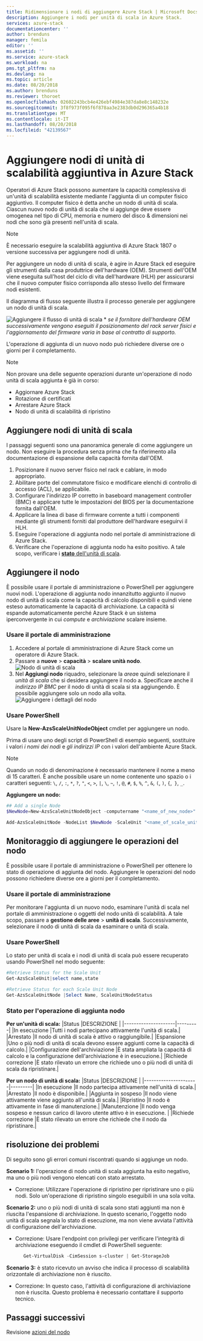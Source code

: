 ```yaml
---
title: Ridimensionare i nodi di aggiungere Azure Stack | Microsoft Docs
description: Aggiungere i nodi per unità di scala in Azure Stack.
services: azure-stack
documentationcenter: ''
author: brenduns
manager: femila
editor: ''
ms.assetid: ''
ms.service: azure-stack
ms.workload: na
pms.tgt_pltfrm: na
ms.devlang: na
ms.topic: article
ms.date: 08/20/2018
ms.author: brenduns
ms.reviewer: thoroet
ms.openlocfilehash: 02602243bcb4e426ebf4984e387da8e8c148232e
ms.sourcegitcommit: 3f8f973f095f6f878aa3e2383db0d296365a4b18
ms.translationtype: MT
ms.contentlocale: it-IT
ms.lasthandoff: 08/20/2018
ms.locfileid: "42139567"
---
```

# <a name="add-additional-scale-unit-nodes-in-azure-stack"></a>Aggiungere nodi di unità di scalabilità aggiuntiva in Azure Stack

Operatori di Azure Stack possono aumentare la capacità complessiva di un'unità di scalabilità esistente mediante l'aggiunta di un computer fisico aggiuntivo. Il computer fisico è detta anche un nodo di unità di scala. Ciascun nuovo nodo di unità di scala che si aggiunge deve essere omogenea nel tipo di CPU, memoria e numero del disco & dimensioni nei nodi che sono già presenti nell'unità di scala.

> [!NOTE]  
È necessario eseguire la scalabilità aggiuntiva di Azure Stack 1807 o versione successiva per aggiungere nodi di unità.

Per aggiungere un nodo di unità di scala, è agire in Azure Stack ed eseguire gli strumenti dalla casa produttrice dell'hardware (OEM). Strumenti dell'OEM viene eseguita sull'host del ciclo di vita dell'hardware (HLH) per assicurarsi che il nuovo computer fisico corrisponda allo stesso livello del firmware nodi esistenti.

Il diagramma di flusso seguente illustra il processo generale per aggiungere un nodo di unità di scala.

![Aggiungere il flusso di unità di scala](media/azure-stack-add-scale-node/add-node-flow.png) &#42; *se il fornitore dell'hardware OEM successivamente vengono eseguiti il posizionamento del rack server fisici e l'aggiornamento del firmware varia in base al contratto di supporto.*

L'operazione di aggiunta di un nuovo nodo può richiedere diverse ore o giorni per il completamento.

> [!Note]  
> Non provare una delle seguente operazioni durante un'operazione di nodo unità di scala aggiunta è già in corso:
>
>  - Aggiornare Azure Stack
>  - Rotazione di certificati
>  - Arrestare Azure Stack
>  - Nodo di unità di scalabilità di ripristino


## <a name="add-scale-unit-nodes"></a>Aggiungere nodi di unità di scala

I passaggi seguenti sono una panoramica generale di come aggiungere un nodo. Non eseguire la procedura senza prima che fa riferimento alla documentazione di espansione della capacità fornita dall'OEM.

1. Posizionare il nuovo server fisico nel rack e cablare, in modo appropriato. 
2. Abilitare porte del commutatore fisico e modificare elenchi di controllo di accesso (ACL), se applicabile.
3. Configurare l'indirizzo IP corretto in baseboard management controller (BMC) e applicare tutte le impostazioni del BIOS per la documentazione fornita dall'OEM.
4. Applicare la linea di base di firmware corrente a tutti i componenti mediante gli strumenti forniti dal produttore dell'hardware eseguirvi il HLH.
5. Eseguire l'operazione di aggiunta nodo nel portale di amministrazione di Azure Stack.
6. Verificare che l'operazione di aggiunta nodo ha esito positivo. A tale scopo, verificare i [ **stato** dell'unità di scala](#monitor-add-node-operations). 

## <a name="add-the-node"></a>Aggiungere il nodo

È possibile usare il portale di amministrazione o PowerShell per aggiungere nuovi nodi. L'operazione di aggiunta nodo innanzitutto aggiunto il nuovo nodo di unità di scala come la capacità di calcolo disponibili e quindi viene esteso automaticamente la capacità di archiviazione. La capacità si espande automaticamente perché Azure Stack è un sistema iperconvergente in cui *compute* e *archiviazione* scalare insieme.

### <a name="use-the-admin-portal"></a>Usare il portale di amministrazione

1. Accedere al portale di amministrazione di Azure Stack come un operatore di Azure Stack.
2. Passare a **nuove** > **capacità** > **scalare unità nodo**.
   ![Nodo di unità di scala](media/azure-stack-add-scale-node/select-node1.png)
3. Nel **Aggiungi nodo** riquadro, selezionare la *area*e quindi selezionare il *unità di scala* che si desidera aggiungere il nodo a. Specificare anche il *indirizzo IP BMC* per il nodo di unità di scala si sta aggiungendo. È possibile aggiungere solo un nodo alla volta.
   ![Aggiungere i dettagli del nodo](media/azure-stack-add-scale-node/select-node2.png)
 

### <a name="use-powershell"></a>Usare PowerShell

Usare la **New-AzsScaleUnitNodeObject** cmdlet per aggiungere un nodo.  

Prima di usare uno degli script di PowerShell di esempio seguenti, sostituire i valori *i nomi dei nodi* e *gli indirizzi IP* con i valori dell'ambiente Azure Stack.

  > [!Note]  
  > Quando un nodo di denominazione è necessario mantenere il nome a meno di 15 caratteri. È anche possibile usare un nome contenente uno spazio o i caratteri seguenti: `\`, `/`, `:`, `*`, `?`, `"`, `<`, `>`, `|`, `\`, `~`, `!`, `@`, `#`, `$`, `%`, `^`, `&`, `(`, `)`, `{`,` }`, `_`.

**Aggiungere un nodo:**
  ```powershell
  ## Add a single Node 
  $NewNode=New-AzsScaleUnitNodeObject -computername "<name_of_new_node>" -BMCIPv4Address "<BMCIP_address_of_new_node>" 
 
  Add-AzsScaleUnitNode -NodeList $NewNode -ScaleUnit "<name_of_scale_unit_cluster>" 
  ```  

## <a name="monitor-add-node-operations"></a>Monitoraggio di aggiungere le operazioni del nodo 
È possibile usare il portale di amministrazione o PowerShell per ottenere lo stato di operazione di aggiunta del nodo. Aggiungere le operazioni del nodo possono richiedere diverse ore a giorni per il completamento.

### <a name="use-the-admin-portal"></a>Usare il portale di amministrazione 
Per monitorare l'aggiunta di un nuovo nodo, esaminare l'unità di scala nel portale di amministrazione o oggetti del nodo unità di scalabilità. A tale scopo, passare a **gestione delle aree** > **unità di scala**. Successivamente, selezionare il nodo di unità di scala da esaminare o unità di scala. 

### <a name="use-powershell"></a>Usare PowerShell
Lo stato per unità di scala e i nodi di unità di scala può essere recuperato usando PowerShell nel modo seguente:
  ```powershell
  #Retrieve Status for the Scale Unit
  Get-AzsScaleUnit|select name,state
 
  #Retrieve Status for each Scale Unit Node
  Get-AzsScaleUnitNode |Select Name, ScaleUnitNodeStatus
```

### <a name="status-for-the-add-node-operation"></a>Stato per l'operazione di aggiunta nodo 
**Per un'unità di scala:**
|Status               |DESCRIZIONE  |
|---------------------|---------|
|In esecuzione              |Tutti i nodi partecipano attivamente l'unità di scala.|
|Arrestato              |Il nodo di unità di scala è attivo o raggiungibile.|
|Espansione            |Uno o più nodi di unità di scala devono essere aggiunti come la capacità di calcolo.|
|Configurazione dell'archiviazione  |È stata ampliata la capacità di calcolo e la configurazione dell'archiviazione è in esecuzione.|
|Richiede correzione |È stato rilevato un errore che richiede uno o più nodi di unità di scala da ripristinare.|


**Per un nodo di unità di scala:**
|Status                |DESCRIZIONE  |
|----------------------|---------|
|In esecuzione               |Il nodo partecipa attivamente nell'unità di scala.|
|Arrestato               |Il nodo è disponibile.|
|Aggiunta in sospeso                |Il nodo viene attivamente viene aggiunto all'unità di scala.|
|Ripristino             |Il nodo è attivamente in fase di manutenzione.|
|Manutenzione            |Il nodo venga sospeso e nessun carico di lavoro utente attivo è in esecuzione. |
|Richiede correzione  |È stato rilevato un errore che richiede che il nodo da ripristinare.|


## <a name="troubleshooting"></a>risoluzione dei problemi
Di seguito sono gli errori comuni riscontrati quando si aggiunge un nodo. 

**Scenario 1:** l'operazione di nodo unità di scala aggiunta ha esito negativo, ma uno o più nodi vengono elencati con stato arrestato.  
- Correzione: Utilizzare l'operazione di ripristino per ripristinare uno o più nodi. Solo un'operazione di ripristino singolo eseguibili in una sola volta.

**Scenario 2:** uno o più nodi di unità di scala sono stati aggiunti ma non è riuscita l'espansione di archiviazione. In questo scenario, l'oggetto nodo unità di scala segnala lo stato di esecuzione, ma non viene avviata l'attività di configurazione dell'archiviazione.  
- Correzione: Usare l'endpoint con privilegi per verificare l'integrità di archiviazione eseguendo il cmdlet di PowerShell seguente:
  ```powershell
     Get-VirtualDisk -CimSession s-cluster | Get-StorageJob
  ```
 
**Scenario 3:** è stato ricevuto un avviso che indica il processo di scalabilità orizzontale di archiviazione non è riuscito.  
- Correzione: In questo caso, l'attività di configurazione di archiviazione non è riuscita. Questo problema è necessario contattare il supporto tecnico.


## <a name="next-steps"></a>Passaggi successivi 
Revisione [azioni del nodo](azure-stack-node-actions.md) 
